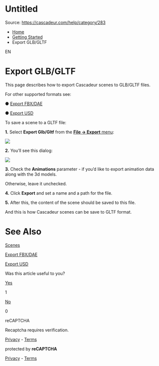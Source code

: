 # Untitled

Source: https://cascadeur.com/help/category/283

- [Home](https://cascadeur.com/help)
- [Getting Started](https://cascadeur.com/help/getting_started)
- Export GLB/GLTF

EN

# Export GLB/GLTF

This page describes how to export Cascadeur scenes to GLB/GLTF files.

For other supported formats see:

● [Export FBX/DAE](https://cascadeur.com/help/getting_started/export_fbxdae)

● [Export USD](https://cascadeur.com/help/category/213)

To save a scene to a GLTF file:

**1.** Select **Export Glb/Gltf** from the [**File → Export** menu](https://cascadeur.com/help/interface/main_menu/file_menu):

![](https://cascadeur.com/images/category/2025/04/29/411061536479a212bf239ef2169ffe59.png)

**2.** You’ll see this dialog:

![](https://cascadeur.com/images/category/2025/04/29/6747a1a8b0015b878f848023a2671420.png)

**3.** Check the **Animations** parameter - if you’d like to export animation data along with the 3d models.

Otherwise, leave it unchecked.

**4.** Click **Export** and set a name and a path for the file.

**5.** After this, the content of the scene should be saved to this file.

And this is how Cascadeur scenes can be save to GLTF format.

# See Also

[Scenes](https://cascadeur.com/help/getting_started/scenes)

[Export FBX/DAE](https://cascadeur.com/help/getting_started/export_fbxdae)

[Export USD](https://cascadeur.com/help/category/213)

Was this article useful to you?

[Yes](https://cascadeur.com/help/rest/add-mark "Yes")

1

[No](https://cascadeur.com/help/rest/add-mark "No")

0

reCAPTCHA

Recaptcha requires verification.

[Privacy](https://www.google.com/intl/en/policies/privacy/) \- [Terms](https://www.google.com/intl/en/policies/terms/)

protected by **reCAPTCHA**

[Privacy](https://www.google.com/intl/en/policies/privacy/) \- [Terms](https://www.google.com/intl/en/policies/terms/)